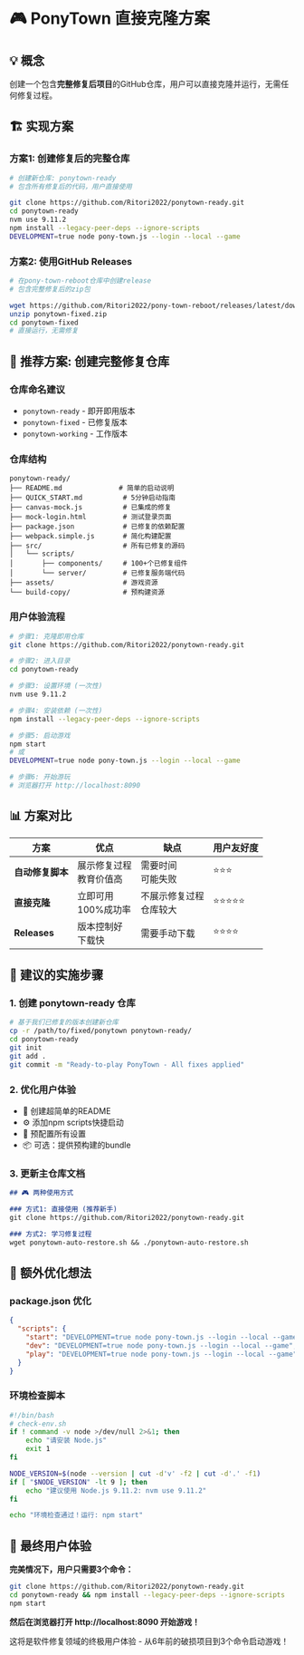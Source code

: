 # 🎮 PonyTown 直接克隆方案

## 💡 概念

创建一个包含**完整修复后项目**的GitHub仓库，用户可以直接克隆并运行，无需任何修复过程。

## 🏗️ 实现方案

### 方案1: 创建修复后的完整仓库

```bash
# 创建新仓库: ponytown-ready
# 包含所有修复后的代码，用户直接使用

git clone https://github.com/Ritori2022/ponytown-ready.git
cd ponytown-ready
nvm use 9.11.2
npm install --legacy-peer-deps --ignore-scripts
DEVELOPMENT=true node pony-town.js --login --local --game
```

### 方案2: 使用GitHub Releases

```bash
# 在pony-town-reboot仓库中创建release
# 包含完整修复后的zip包

wget https://github.com/Ritori2022/pony-town-reboot/releases/latest/download/ponytown-fixed.zip
unzip ponytown-fixed.zip
cd ponytown-fixed
# 直接运行，无需修复
```

## 🎯 推荐方案: 创建完整修复仓库

### 仓库命名建议
- `ponytown-ready` - 即开即用版本
- `ponytown-fixed` - 已修复版本  
- `ponytown-working` - 工作版本

### 仓库结构
```
ponytown-ready/
├── README.md              # 简单的启动说明
├── QUICK_START.md          # 5分钟启动指南
├── canvas-mock.js          # 已集成的修复
├── mock-login.html         # 测试登录页面
├── package.json            # 已修复的依赖配置
├── webpack.simple.js       # 简化构建配置
├── src/                    # 所有已修复的源码
│   └── scripts/
│       ├── components/     # 100+个已修复组件
│       └── server/         # 已修复服务端代码
├── assets/                 # 游戏资源
└── build-copy/             # 预构建资源
```

### 用户体验流程
```bash
# 步骤1: 克隆即用仓库
git clone https://github.com/Ritori2022/ponytown-ready.git

# 步骤2: 进入目录
cd ponytown-ready

# 步骤3: 设置环境 (一次性)
nvm use 9.11.2

# 步骤4: 安装依赖 (一次性)
npm install --legacy-peer-deps --ignore-scripts

# 步骤5: 启动游戏
npm start
# 或
DEVELOPMENT=true node pony-town.js --login --local --game

# 步骤6: 开始游玩
# 浏览器打开 http://localhost:8090
```

## 📊 方案对比

| 方案 | 优点 | 缺点 | 用户友好度 |
|------|------|------|------------|
| **自动修复脚本** | 展示修复过程<br/>教育价值高 | 需要时间<br/>可能失败 | ⭐⭐⭐ |
| **直接克隆** | 立即可用<br/>100%成功率 | 不展示修复过程<br/>仓库较大 | ⭐⭐⭐⭐⭐ |
| **Releases** | 版本控制好<br/>下载快 | 需要手动下载 | ⭐⭐⭐⭐ |

## 🚀 建议的实施步骤

### 1. 创建 ponytown-ready 仓库
```bash
# 基于我们已修复的版本创建新仓库
cp -r /path/to/fixed/ponytown ponytown-ready/
cd ponytown-ready
git init
git add .
git commit -m "Ready-to-play PonyTown - All fixes applied"
```

### 2. 优化用户体验
- 📝 创建超简单的README
- ⚙️ 添加npm scripts快捷启动
- 🔧 预配置所有设置
- 📦 可选：提供预构建的bundle

### 3. 更新主仓库文档
```markdown
## 🎮 两种使用方式

### 方式1: 直接使用 (推荐新手)
git clone https://github.com/Ritori2022/ponytown-ready.git

### 方式2: 学习修复过程
wget ponytown-auto-restore.sh && ./ponytown-auto-restore.sh
```

## 🎁 额外优化想法

### package.json 优化
```json
{
  "scripts": {
    "start": "DEVELOPMENT=true node pony-town.js --login --local --game",
    "dev": "DEVELOPMENT=true node pony-town.js --login --local --game",
    "play": "DEVELOPMENT=true node pony-town.js --login --local --game"
  }
}
```

### 环境检查脚本
```bash
#!/bin/bash
# check-env.sh
if ! command -v node >/dev/null 2>&1; then
    echo "请安装 Node.js"
    exit 1
fi

NODE_VERSION=$(node --version | cut -d'v' -f2 | cut -d'.' -f1)
if [ "$NODE_VERSION" -lt 9 ]; then
    echo "建议使用 Node.js 9.11.2: nvm use 9.11.2"
fi

echo "环境检查通过！运行: npm start"
```

## 🎯 最终用户体验

**完美情况下，用户只需要3个命令：**
```bash
git clone https://github.com/Ritori2022/ponytown-ready.git
cd ponytown-ready && npm install --legacy-peer-deps --ignore-scripts
npm start
```

**然后在浏览器打开 http://localhost:8090 开始游戏！**

这将是软件修复领域的终极用户体验 - 从6年前的破损项目到3个命令启动游戏！